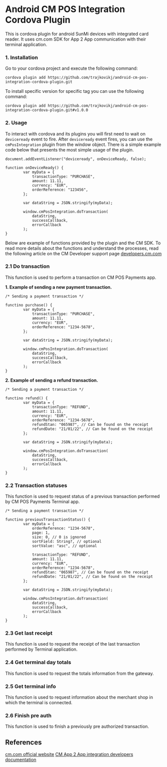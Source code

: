 # Android CM POS Integration Cordova Plugin

This is cordova plugin for android SunMi devices with integrated card reader. It uses cm.com SDK for App 2 App communication with their terminal application.

### 1. Installation

Go to your cordova project and execute the following command:

`cordova plugin add https://github.com/trajkovikj/android-cm-pos-integration-cordova-plugin.git`

To install specific version for specific tag you can use the following command:

`cordova plugin add https://github.com/trajkovikj/android-cm-pos-integration-cordova-plugin.git#v1.0.0`

### 2. Usage

To interact with cordova and its plugins you will first need to wait on `deviceready` event to fire. After `deviceready` event fires, you can use the `cmPosIntegration` plugin from the window object. There is a simple example code below that presents the most simple usage of the plugin.

```
document.addEventListener("deviceready", onDeviceReady, false);

function onDeviceReady() {
        var myData = {
            transactionType: "PURCHASE",
            amount: 11.11,
            currency: "EUR",
            orderReference: "123456",
        };

        var dataString = JSON.stringify(myData);

        window.cmPosIntegration.doTransaction(
            dataString,
            successCallback,
            errorCallback
        );
}
```

Below are example of functions provided by the plugin and the CM SDK. To read more details about the functions and understand the processes, read the following article on the CM Developer support page [developers.cm.com](https://developers.cm.com/payments-platform/v1.0.2/docs/app-2-app-integration)

### 2.1 Do transaction

This function is used to perform a transaction on CM POS Payments app.

**1. Example of sending a new payment transaction.**

```
/* Sending a payment transaction */

functino purchase() {
        var myData = {
            transactionType: "PURCHASE",
            amount: 11.11,
            currency: "EUR",
            orderReference: "1234-5678",
        };

        var dataString = JSON.stringify(myData);

        window.cmPosIntegration.doTransaction(
            dataString,
            successCallback,
            errorCallback
        );
}
```

**2. Example of sending a refund transaction.**

```
/* Sending a payment transaction */

functino refund() {
        var myData = {
            transactionType: "REFUND",
            amount: 11.11,
            currency: "EUR",
            orderReference: "1234-5678",
            refundStan: "065987", // Can be found on the receipt
            refundDate: "21/01/22", // Can be found on the receipt
        };

        var dataString = JSON.stringify(myData);

        window.cmPosIntegration.doTransaction(
            dataString,
            successCallback,
            errorCallback
        );
}
```

### 2.2 Transaction statuses

This function is used to request status of a previous transaction performed by CM POS Payments Terminal app.

```
/* Sending a payment transaction */

functino previousTransactionStatus() {
        var myData = {
            orderReference: "1234-5678",
            page: 1,
            size: 0, // 0 is ignored
            sortField: String?, // optional
            sortValue: "asc", // optional

            transactionType: "REFUND",
            amount: 11.11,
            currency: "EUR",
            orderReference: "1234-5678",
            refundStan: "065987", // Can be found on the receipt
            refundDate: "21/01/22", // Can be found on the receipt
        };

        var dataString = JSON.stringify(myData);

        window.cmPosIntegration.doTransaction(
            dataString,
            successCallback,
            errorCallback
        );
}
```

### 2.3 Get last receipt

This function is used to request the receipt of the last transaction performed by Terminal application.

### 2.4 Get terminal day totals

This function is used to request the totals information from the gateway.

### 2.5 Get terminal info

This function is used to request information about the merchant shop in which the terminal is connected.

### 2.6 Finish pre auth

This function is used to finish a previously pre authorized transaction.

## References

[cm.com official website](https://cm.com)
[CM App 2 App integration developers documentation](https://developers.cm.com/payments-platform/v1.0.2/docs/app-2-app-integration)
